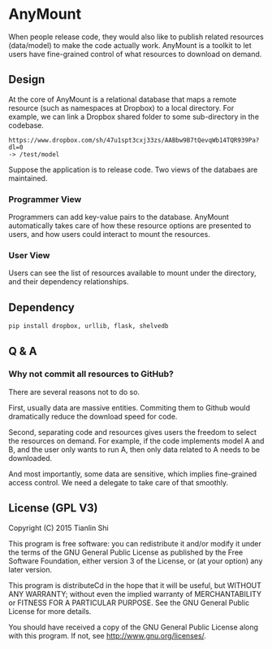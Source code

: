AnyMount
========

When people release code, they would also like to publish related resources (data/model) to make the code actually work. AnyMount is a toolkit to let users have fine-grained control of what resources to download on demand. 

Design
---------
At the core of AnyMount is a relational database that maps a remote resource (such as namespaces at Dropbox) to a local directory. For example, we can link a Dropbox shared folder to some sub-directory in the codebase. 

```
https://www.dropbox.com/sh/47u1spt3cxj33zs/AABbw9B7tQevqWb14TQR939Pa?dl=0 
-> /test/model
```
Suppose the application is to release code. Two views of the databaes are maintained. 

<h3>Programmer View</h3>

Programmers can add key-value pairs to the database. AnyMount automatically takes care of how these resource options are presented to users, and how users could interact to mount the resources. 

<h3>User View</h3>

Users can see the list of resources available to mount under the directory, and their dependency relationships. 


Dependency
----------

```
pip install dropbox, urllib, flask, shelvedb
```

Q & A
-----

<h3> Why not commit all resources to GitHub?</h3>

There are several reasons not to do so. 

First, usually data are massive entities. Commiting them to Github would dramatically reduce the download speed for code. 

Second, separating code and resources gives users the freedom to select the resources on demand. For example, if the code implements model A and B, and the user only wants to run A, then only data related to A needs to be downloaded.

And most importantly, some data are sensitive, which implies fine-grained access control. We need a delegate to take care of that smoothly.

License (GPL V3)
-----------------
Copyright (C) 2015 Tianlin Shi

This program is free software: you can redistribute it and/or modify it under the terms of the GNU General Public License as published by the Free Software Foundation, either version 3 of the License, or (at your option) any later version.

This program is distributeCd in the hope that it will be useful, but WITHOUT ANY WARRANTY; without even the implied warranty of MERCHANTABILITY or FITNESS FOR A PARTICULAR PURPOSE. See the GNU General Public License for more details.

You should have received a copy of the GNU General Public License along with this program. If not, see http://www.gnu.org/licenses/.


